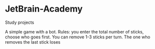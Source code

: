 # JetBrain-Academy
Study projects


A simple game with a bot.
Rules: you enter the total number of sticks, choose who goes first. You can remove 1-3 sticks per turn. The one who removes the last stick loses

